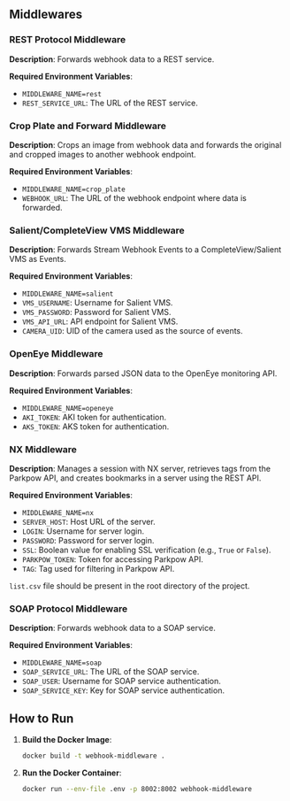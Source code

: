 
## Middlewares

### REST Protocol Middleware

**Description**: Forwards webhook data to a REST service.

**Required Environment Variables**:
- `MIDDLEWARE_NAME=rest`
- `REST_SERVICE_URL`: The URL of the REST service.

### Crop Plate and Forward Middleware

**Description**: Crops an image from webhook data and forwards the original and cropped images to another webhook endpoint.

**Required Environment Variables**:
- `MIDDLEWARE_NAME=crop_plate`
- `WEBHOOK_URL`: The URL of the webhook endpoint where data is forwarded.

### Salient/CompleteView VMS Middleware

**Description**: Forwards Stream Webhook Events to a CompleteView/Salient VMS as Events.

**Required Environment Variables**:
- `MIDDLEWARE_NAME=salient`
- `VMS_USERNAME`: Username for Salient VMS.
- `VMS_PASSWORD`: Password for Salient VMS.
- `VMS_API_URL`: API endpoint for Salient VMS.
- `CAMERA_UID`: UID of the camera used as the source of events.

### OpenEye Middleware

**Description**: Forwards parsed JSON data to the OpenEye monitoring API.

**Required Environment Variables**:
- `MIDDLEWARE_NAME=openeye`
- `AKI_TOKEN`: AKI token for authentication.
- `AKS_TOKEN`: AKS token for authentication.

### NX Middleware

**Description**: Manages a session with NX server, retrieves tags from the Parkpow API, and creates bookmarks in a server using the REST API.

**Required Environment Variables**:
- `MIDDLEWARE_NAME=nx`
- `SERVER_HOST`: Host URL of the server.
- `LOGIN`: Username for server login.
- `PASSWORD`: Password for server login.
- `SSL`: Boolean value for enabling SSL verification (e.g., `True` or `False`).
- `PARKPOW_TOKEN`: Token for accessing Parkpow API.
- `TAG`: Tag used for filtering in Parkpow API.

`list.csv` file should be present in the root directory of the project.

### SOAP Protocol Middleware

**Description**: Forwards webhook data to a SOAP service.

**Required Environment Variables**:
- `MIDDLEWARE_NAME=soap`
- `SOAP_SERVICE_URL`: The URL of the SOAP service.
- `SOAP_USER`: Username for SOAP service authentication.
- `SOAP_SERVICE_KEY`: Key for SOAP service authentication.

## How to Run

1. **Build the Docker Image**:
   ```bash
   docker build -t webhook-middleware .

2. **Run the Docker Container**:
   ```bash
   docker run --env-file .env -p 8002:8002 webhook-middleware
   ```